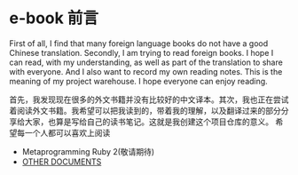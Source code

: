 e-book 前言
====
First of all, I find that many foreign language books do not have a good Chinese translation. Secondly, I am trying to read foreign books. I hope I can read, with my understanding, as well as part of the translation to share with everyone. And I also want to record my own reading notes. This is the meaning of my project warehouse.
I hope everyone can enjoy reading.

首先，我发现现在很多的外文书籍并没有比较好的中文译本。其次，我也正在尝试着阅读外文书籍。我希望可以把我读到的，带着我的理解，以及翻译过来的部分分享给大家，也算是写给自己的读书笔记。这就是我创建这个项目仓库的意义。
希望每一个人都可以喜欢上阅读

* Metaprogramming Ruby 2(敬请期待)
* [OTHER DOCUMENTS](https://github.com/cynthia-n/e-book/blob/master/other_documents/other_documents_index.md "其他文档文档")
